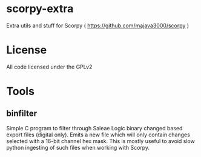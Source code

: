 # scorpy-extra

Extra utils and stuff for Scorpy ( https://github.com/majava3000/scorpy )

# License

All code licensed under the GPLv2

# Tools

## binfilter

Simple C program to filter through Saleae Logic binary changed based export
files (digital only). Emits a new file which will only contain changes selected
with a 16-bit channel hex mask. This is mostly useful to avoid slow python
ingesting of such files when working with Scorpy.
